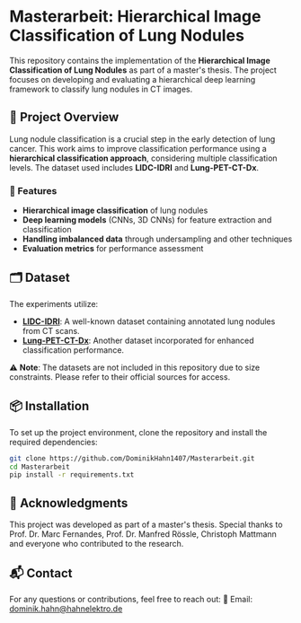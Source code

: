 # Masterarbeit: Hierarchical Image Classification of Lung Nodules  

This repository contains the implementation of the **Hierarchical Image Classification of Lung Nodules** as part of a master's thesis. The project focuses on developing and evaluating a hierarchical deep learning framework to classify lung nodules in CT images.  

## 📌 Project Overview  

Lung nodule classification is a crucial step in the early detection of lung cancer. This work aims to improve classification performance using a **hierarchical classification approach**, considering multiple classification levels. The dataset used includes **LIDC-IDRI** and **Lung-PET-CT-Dx**.  

### 🔹 Features  
- **Hierarchical image classification** of lung nodules  
- **Deep learning models** (CNNs, 3D CNNs) for feature extraction and classification  
- **Handling imbalanced data** through undersampling and other techniques  
- **Evaluation metrics** for performance assessment  

## 🗂 Dataset  

The experiments utilize:  
- **[LIDC-IDRI](https://www.cancerimagingarchive.net/collection/lidc-idri/)**: A well-known dataset containing annotated lung nodules from CT scans.  
- **[Lung-PET-CT-Dx](https://www.cancerimagingarchive.net/collection/lung-pet-ct-dx/)**: Another dataset incorporated for enhanced classification performance.  

⚠️ **Note**: The datasets are not included in this repository due to size constraints. Please refer to their official sources for access.  

## 📦 Installation  

To set up the project environment, clone the repository and install the required dependencies:  

```bash
git clone https://github.com/DominikHahn1407/Masterarbeit.git
cd Masterarbeit
pip install -r requirements.txt
```

## 📌 Acknowledgments
This project was developed as part of a master's thesis. Special thanks to Prof. Dr. Marc Fernandes, Prof. Dr. Manfred Rössle, Christoph Mattmann and everyone who contributed to the research.

## 📬 Contact
For any questions or contributions, feel free to reach out:
📧 Email: dominik.hahn@hahnelektro.de
